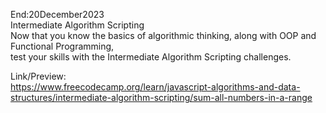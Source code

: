 End:20December2023 </br>
Intermediate Algorithm Scripting</br>
Now that you know the basics of algorithmic thinking, along with OOP and Functional Programming,</br>
test your skills with the Intermediate Algorithm Scripting challenges.</br>

Link/Preview:</br>
https://www.freecodecamp.org/learn/javascript-algorithms-and-data-structures/intermediate-algorithm-scripting/sum-all-numbers-in-a-range
